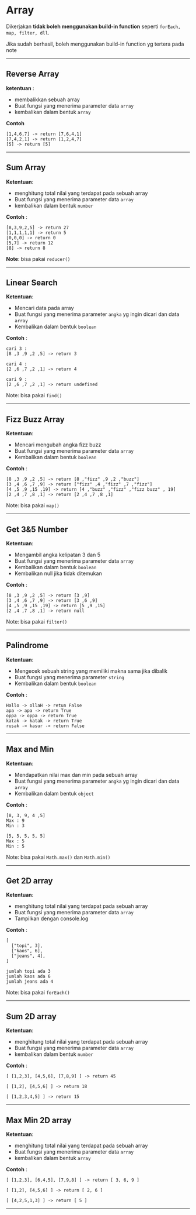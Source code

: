 # Array

Dikerjakan **tidak boleh menggunakan build-in function** seperti `forEach, map, filter, dll`. 

Jika sudah berhasil, boleh menggunakan build-in function yg tertera pada note

---
## Reverse Array

**ketentuan** :
- membalikkan sebuah array
- Buat fungsi yang menerima parameter data `array`
- kembalikan dalam bentuk `array` 

**Contoh**
```
[1,4,6,7] -> return [7,6,4,1]
[7,4,2,1] -> return [1,2,4,7]
[5] -> return [5]
```
---

## Sum Array

**Ketentuan**:
- menghitung total nilai yang terdapat pada sebuah array
- Buat fungsi yang menerima parameter data `array`
- kembalikan dalam bentuk `number`

**Contoh** :
```
[8,3,9,2,5] -> return 27
[1,1,1,1,1] -> return 5
[0,0,0] -> return 0
[5,7] -> return 12
[8] -> return 8
```

**Note**: bisa pakai `reducer()` 

---

## Linear Search

**Ketentuan**:
- Mencari data pada array
- Buat fungsi yang menerima parameter `angka` yg ingin dicari dan data `array`
- Kembalikan dalam bentuk `boolean`

**Contoh** :
```
cari 3 : 
[8 ,3 ,9 ,2 ,5] -> return 3

cari 4 :
[2 ,6 ,7 ,2 ,1] -> return 4

cari 9 :
[2 ,6 ,7 ,2 ,1] -> return undefined
```

Note: bisa pakai `find()` 

---

## Fizz Buzz Array

**Ketentuan**:
- Mencari mengubah angka fizz buzz
- Buat fungsi yang menerima parameter data `array`
- Kembalikan dalam bentuk `boolean`

**Contoh** :
```
[8 ,3 ,9 ,2 ,5] -> return [8 ,"fizz" ,9 ,2 ,"buzz"]
[3 ,4 ,6 ,7 ,9] -> return ["fizz" ,4 ,"fizz" ,7 ,"fizz"]
[4 ,5 ,9 ,15 ,19] -> return [4 ,"buzz" ,"fizz" ,"fizz buzz" , 19]
[2 ,4 ,7 ,8 ,1] -> return [2 ,4 ,7 ,8 ,1]
```
Note: bisa pakai `map()` 

---

## Get 3&5 Number

**Ketentuan**:
- Mengambil angka kelipatan 3 dan 5
- Buat fungsi yang menerima parameter data `array`
- Kembalikan dalam bentuk `boolean`
- Kembalikan null jika tidak ditemukan

**Contoh** :
```
[8 ,3 ,9 ,2 ,5] -> return [3 ,9]
[3 ,4 ,6 ,7 ,9] -> return [3 ,6 ,9]
[4 ,5 ,9 ,15 ,19] -> return [5 ,9 ,15] 
[2 ,4 ,7 ,8 ,1] -> return null
```
Note: bisa pakai `filter()` 

---


## Palindrome

**Ketentuan**:
- Mengecek sebuah string yang memiliki makna sama jika dibalik
- Buat fungsi yang menerima parameter `string`
- Kembalikan dalam bentuk `boolean`

**Contoh** :
```
Hallo -> ollaH -> retun False
apa -> apa -> return True
oppa -> oppa -> return True
katak -> katak -> return True
rusak -> kasur -> return False
```
---

## Max and Min

**Ketentuan**:
- Mendapatkan nilai max dan min pada sebuah array
- Buat fungsi yang menerima parameter `angka` yg ingin dicari dan data `array`
- Kembalikan dalam bentuk `object`

**Contoh** :
```
[8, 3, 9, 4 ,5]
Max : 9
Min : 3

[5, 5, 5, 5, 5]
Max : 5
Min : 5
```
Note: bisa pakai `Math.max()` dan `Math.min()`

---

## Get 2D array

**Ketentuan**:
- menghitung total nilai yang terdapat pada sebuah array
- Buat fungsi yang menerima parameter data `array`
- Tampilkan dengan console.log

**Contoh** :
```
[ 
  ["topi", 3], 
  ["kaos", 6], 
  ["jeans", 4], 
]

jumlah topi ada 3
jumlah kaos ada 6
jumlah jeans ada 4
```
Note: bisa pakai `forEach()`

---

## Sum 2D array

**Ketentuan**:
- menghitung total nilai yang terdapat pada sebuah array
- Buat fungsi yang menerima parameter data `array`
- kembalikan dalam bentuk `number`

**Contoh** :
```
[ [1,2,3], [4,5,6], [7,8,9] ] -> return 45

[ [1,2], [4,5,6] ] -> return 18

[ [1,2,3,4,5] ] -> return 15
```
---

## Max Min 2D array

**Ketentuan**:
- menghitung total nilai yang terdapat pada sebuah array
- Buat fungsi yang menerima parameter data `array`
- kembalikan dalam bentuk `array`

**Contoh** :
```
[ [1,2,3], [6,4,5], [7,9,8] ] -> return [ 3, 6, 9 ]

[ [1,2], [4,5,6] ] -> return [ 2, 6 ]

[ [4,2,5,1,3] ] -> return [ 5 ]
```
---
